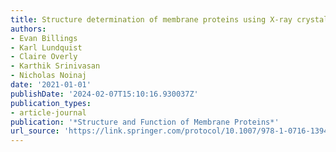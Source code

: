```yaml
---
title: Structure determination of membrane proteins using X-ray crystallography
authors:
- Evan Billings
- Karl Lundquist
- Claire Overly
- Karthik Srinivasan
- Nicholas Noinaj
date: '2021-01-01'
publishDate: '2024-02-07T15:10:16.930037Z'
publication_types:
- article-journal
publication: '*Structure and Function of Membrane Proteins*'
url_source: 'https://link.springer.com/protocol/10.1007/978-1-0716-1394-8_7'
---
```

